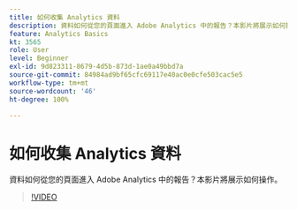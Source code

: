 ```yaml
---
title: 如何收集 Analytics 資料
description: 資料如何從您的頁面進入 Adobe Analytics 中的報告？本影片將展示如何操作。
feature: Analytics Basics
kt: 3565
role: User
level: Beginner
exl-id: 9d823311-8679-4d5b-873d-1ae0a49bbd7a
source-git-commit: 84984ad9bf65cfc69117e40ac0e0cfe503cac5e5
workflow-type: tm+mt
source-wordcount: '46'
ht-degree: 100%

---
```


# 如何收集 Analytics 資料

資料如何從您的頁面進入 Adobe Analytics 中的報告？本影片將展示如何操作。

>[!VIDEO](https://video.tv.adobe.com/v/28768/?quality=12&learn=on)
